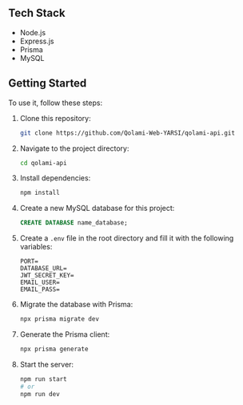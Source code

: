 
## Tech Stack

- Node.js
- Express.js
- Prisma
- MySQL

## Getting Started

To use it, follow these steps:

1. Clone this repository:
   ```bash
   git clone https://github.com/Qolami-Web-YARSI/qolami-api.git
   ```
2. Navigate to the project directory:
   ```bash
   cd qolami-api
   ```
3. Install dependencies:
   ```bash
   npm install
   ```
4. Create a new MySQL database for this project:
   ```sql
   CREATE DATABASE name_database;
   ```
5. Create a `.env` file in the root directory and fill it with the following variables:
   ```
   PORT=
   DATABASE_URL=
   JWT_SECRET_KEY=
   EMAIL_USER=
   EMAIL_PASS=
   ```
6. Migrate the database with Prisma:
   ```bash
   npx prisma migrate dev
   ```
7. Generate the Prisma client:
   ```bash
   npx prisma generate
   ```
8. Start the server:
   ```bash
   npm run start
   # or
   npm run dev
   ```
